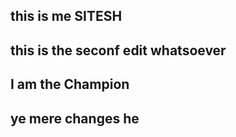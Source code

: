 ## this is me SITESH

## this is the seconf edit whatsoever

## I am the Champion

## ye mere changes he
